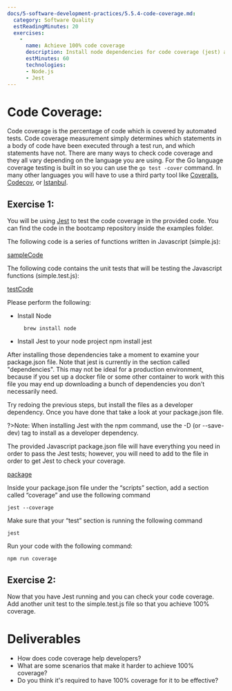```yaml
---
docs/5-software-development-practices/5.5.4-code-coverage.md:
  category: Software Quality
  estReadingMinutes: 20
  exercises:
    -
      name: Achieve 100% code coverage
      description: Install node dependencies for code coverage (jest) and get 100% code coverage for a given module and tests.
      estMinutes: 60
      technologies:
      - Node.js
      - Jest
---
```


# Code Coverage:

Code coverage is the percentage of code which is covered by automated tests. Code coverage measurement simply determines which statements in a body of code have been executed through a test run, and which statements have not. There are many ways to check code coverage and they all vary depending on the language you are using. For the Go language coverage testing is built in so you can use the `go test -cover` command. In many other languages you will have to use a third party tool like [Coveralls](http://www.coveralls.io), [Codecov](http://www.codecov.io), or [Istanbul](http://www.istanbul.js.org).

## Exercise 1:

You will be using [Jest](https://jestjs.io/) to test the code coverage in the provided code. You can find the code in the bootcamp repository inside the examples folder.

The following code is a series of functions written in Javascript (simple.js):

[sampleCode](https://raw.githubusercontent.com/liatrio/devops-bootcamp/971baf1f2bbef2097b8e42508aff0811fc034e6d/examples/codeQuality/javascript/simple.js ':include :type=code javascript')

The following code contains the unit tests that will be testing the Javascript functions (simple.test.js):

[testCode](https://raw.githubusercontent.com/liatrio/devops-bootcamp/971baf1f2bbef2097b8e42508aff0811fc034e6d/examples/codeQuality/javascript/simple.test.js ':include :type=code javascript')

Please perform the following:

* Install Node

        brew install node

* Install Jest to your node project
        npm install jest

After installing those dependencies take a moment to examine your package.json file. Note that jest is currently in the section called "dependencies". This may not be ideal for a production environment, because if you set up a docker file or some other container to work with this file you may end up downloading a bunch of dependencies you don't necessarily need.

Try redoing the previous steps, but install the files as a developer dependency. Once you have done that take a look at your package.json file.

?>Note: When installing Jest with the npm command, use the -D (or --save-dev) tag to install as a developer dependency.

The provided Javascript package.json file will have everything you need in order to pass the Jest tests; however, you will need to add to the file in order to get Jest to check your coverage.

[package](https://raw.githubusercontent.com/liatrio/devops-bootcamp/971baf1f2bbef2097b8e42508aff0811fc034e6d/examples/codeQuality/javascript/package.json ':include :type=code json')

Inside your package.json file under the “scripts” section, add a section called “coverage” and use the following command

`jest --coverage`

Make sure that your “test” section is running the following command

`jest`

Run your code with the following command:

`npm run coverage`

## Exercise 2:

Now that you have Jest running and you can check your code coverage. Add another unit test to the simple.test.js file so that you achieve 100% coverage.

# Deliverables

* How does code coverage help developers?
* What are some scenarios that make it harder to achieve 100% coverage?
* Do you think it's required to have 100% coverage for it to be effective?
